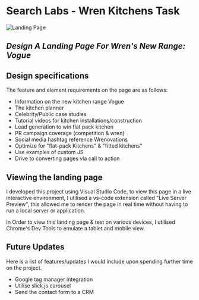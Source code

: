 # Search Labs - Wren Kitchens Task
![Landing Page](images/landing-page-multi-device-screenshot.png.jpg)
## _Design A Landing Page For Wren's New Range: Vogue_
## Design specifications
The feature and element requirements on the page are as follows:

- Information on the new kitchen range Vogue
- The kitchen planner
- Celebrity/Public case studies
- Tutorial videos for kitchen installations/construction
- Lead generation to win flat pack kitchen
- PR campaign coverage (competition & wren)
- Social media hashtag reference Wrenovations
- Optimize for "flat-pack Kitchens" & "fitted kitchens"
- Use examples of custom JS
- Drive to converting pages via call to action

## Viewing the landing page
I developed this project using Visual Studio Code, to view this page in a live interactive environment, I utilised a vs-code extension called "Live Server Preview", this allowed me to render the page in real time without having to run a local server or application.

In Order to view this landing page & test on various devices, I utilised Chrome's Dev Tools to emulate a tablet and mobile view.

## Future Updates
Here is a list of features/updates I would include upon spending further time on the project.
- Google tag manager integration
- Utilise slick.js carousel
- Send the contact form to a CRM